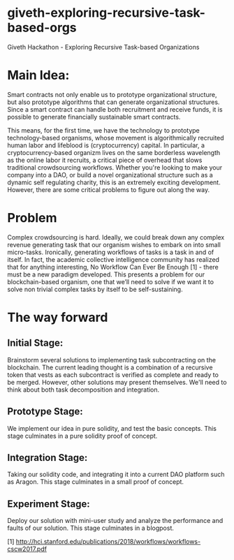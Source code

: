 # giveth-exploring-recursive-task-based-orgs
Giveth Hackathon - Exploring Recursive Task-based Organizations

# Main Idea:
Smart contracts not only enable us to prototype organizational structure, but also prototype algorithms that can generate organizational structures. Since a smart contract can handle both recruitment and receive funds, it is possible to generate financially sustainable smart contracts.

This means, for the first time, we have the technology to prototype technology-based organisms, whose movement is algorithmically recruited human labor and lifeblood is (cryptocurrency) capital. In particular, a cryptocurrency-based organizm lives on the same borderless wavelength as the online labor it recruits, a critical piece of overhead that slows traditional crowdsourcing workflows. Whether you're looking to make your company into a DAO, or build a novel organizational structure such as a dynamic self regulating charity, this is an extremely exciting development. However, there are some critical problems to figure out along the way.

# Problem
Complex crowdsourcing is hard. Ideally, we could break down any complex revenue generating task that our organism wishes to embark on into small micro-tasks. Ironically, generating workflows of tasks is a task in and of itself. In fact, the academic collective intelligence community has realized that for anything interesting, No Workflow Can Ever Be Enough [1] - there must be a new paradigm developed. This presents a problem for our blockchain-based organism, one that we’ll need to solve if we want it to solve non trivial complex tasks by itself to be self-sustaining.

# The way forward
## Initial Stage:
Brainstorm several solutions to implementing task subcontracting on the blockchain. The current leading thought is a combination of a recursive token that vests as each subcontract is verified as complete and ready to be merged. However, other solutions may present themselves. We'll need to think about both task decomposition and integration.

## Prototype Stage:
We implement our idea in pure solidity, and test the basic concepts. This stage culminates in a pure solidity proof of concept.

## Integration Stage:
Taking our solidity code, and integrating it into a current DAO platform such as Aragon. This stage culminates in a small proof of concept.

## Experiment Stage:
Deploy our solution with mini-user study and analyze the performance and faults of our solution. This stage culminates in a blogpost.

[1] http://hci.stanford.edu/publications/2018/workflows/workflows-cscw2017.pdf
